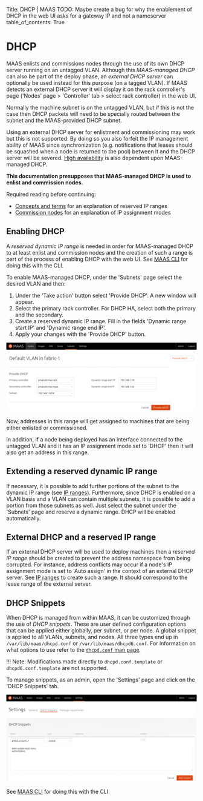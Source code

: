 Title: DHCP | MAAS
TODO:  Maybe create a bug for why the enablement of DHCP in the web UI asks for a gateway IP and not a nameserver
table_of_contents: True


# DHCP

MAAS enlists and commissions nodes through the use of its own DHCP server
running on an untagged VLAN. Although this *MAAS-managed DHCP* can also be
part of the deploy phase, an *external DHCP server* can optionally be used
instead for this purpose (on a tagged VLAN). If MAAS detects an external DHCP
server it will display it on the rack controller's page ('Nodes' page >
'Controller' tab > select rack controller) in the web UI.

Normally the machine subnet is on the untagged VLAN, but if this is not the case
then DHCP packets will need to be specially routed between the subnet and the
MAAS-provided DHCP subnet.

Using an external DHCP server for enlistment and commissioning may work but
this is not supported. By doing so you also forfeit the IP management ability
of MAAS since synchronization (e.g. notifications that leases should be
squashed when a node is returned to the pool) between it and the DHCP server
will be severed. [High availability][manage-ha] is also dependent upon
MAAS-managed DHCP.

**This documentation presupposes that MAAS-managed DHCP is used to enlist and
commission nodes.**

Required reading before continuing:

- [Concepts and terms][concepts-ipranges] for an explanation of reserved IP
  ranges
- [Commission nodes][post-commission-configuration] for an explanation of IP
  assignment modes


## Enabling DHCP

A *reserved dynamic IP range* is needed in order for MAAS-managed DHCP to at
least enlist and commission nodes and the creation of such a range is part of
the process of enabling DHCP with the web UI. See [MAAS CLI][cli-enable-dhcp]
for doing this with the CLI.

To enable MAAS-managed DHCP, under the 'Subnets' page select the desired VLAN
and then:

1. Under the 'Take action' button select 'Provide DHCP'. A new window will
appear.
1. Select the primary rack controller. For DHCP HA, select both the primary
and the secondary.
1. Create a reserved dynamic IP range. Fill in the fields 'Dynamic range start
IP' and 'Dynamic range end IP'.
1. Apply your changes with the 'Provide DHCP' button.

![Enable DHCP][img__2.1_enable-dhcp]

Now, addresses in this range will get assigned to machines that are being
either enlisted or commissioned.

In addition, if a node being deployed has an interface connected to the
untagged VLAN and it has an IP assignment mode set to 'DHCP' then it will also
get an address in this range.


## Extending a reserved dynamic IP range

If necessary, it is possible to add further portions of the subnet to the
dynamic IP range (see [IP ranges][ip-ranges]). Furthermore, since DHCP is
enabled on a VLAN basis and a VLAN can contain multiple subnets, it is possible
to add a portion from those subnets as well. Just select the subnet under the
'Subnets' page and reserve a dynamic range. DHCP will be enabled automatically.


## External DHCP and a reserved IP range

If an external DHCP server will be used to deploy machines then a *reserved IP
range* should be created to prevent the address namespace from being corrupted.
For instance, address conflicts may occur if a node's IP assignment mode is set
to 'Auto assign' in the context of an external DHCP server. See
[IP ranges][ip-ranges] to create such a range. It should correspond
to the lease range of the external server.


## DHCP Snippets

When DHCP is managed from within MAAS, it can be customized through the use of
*DHCP snippets*. These are user defined configuration options that can be
applied either globally, per subnet, or per node. A global snippet is applied
to all VLANs, subnets, and nodes. All three types end up in
`/var/lib/maas/dhcpd.conf` or `/var/lib/maas/dhcpd6.conf`. For information on
what options to use refer to the [`dhcpd.conf` man page][dhcpd.conf-man-page].

!!! Note: 
    Modifications made directly to `dhcpd.conf.template` or
    `dhcpd6.conf.template` are not supported.

To manage snippets, as an admin, open the 'Settings' page and click on the
'DHCP Snippets' tab.

![Manage DHCP snippets][img__2.1_dhcp-snippets]

See [MAAS CLI][cli-dhcp-snippets] for doing this with the CLI.


<!-- LINKS -->

[manage-ha]: manage-ha.md
[concepts-ipranges]: intro-concepts.md#ip-ranges
[post-commission-configuration]: installconfig-commission-nodes.md#post-commission-configuration
[cli-enable-dhcp]: manage-cli-common.md#enable-dhcp
[ip-ranges]: installconfig-network-ipranges.md
[dhcpd.conf-man-page]: http://manpages.ubuntu.com/cgi-bin/search.py?q=dhcpd.conf
[cli-dhcp-snippets]: manage-cli-dhcp-snippets.md
[img__2.1_dhcp-snippets]: ../media/installconfig-networking-dhcp__2.1_dhcp-snippets.png
[img__2.1_enable-dhcp]: ../media/installconfig-networking-dhcp__2.1_enable-dhcp.png
